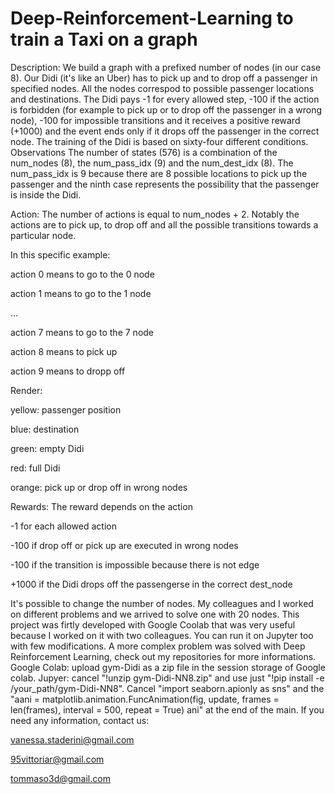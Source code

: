 # Deep-Reinforcement-Learning to train a Taxi on a graph


Description:
We build a graph with a prefixed number of nodes (in our case 8). Our Didi (it's like an Uber) has to pick up and to drop off a passenger in specified nodes. All the nodes correspod to possible passenger locations and destinations. The Didi pays -1 for every allowed step, -100 if the action is forbidden (for example to pick up or to drop off the passenger in a wrong node), -100 for impossible transitions and it receives a positive reward (+1000) and the event ends only if it drops off the passenger in the correct node. The training of the Didi is based on sixty-four different conditions.
Observations The number of states (576) is a combination of the num_nodes (8), the num_pass_idx (9) and the num_dest_idx (8). The num_pass_idx is 9 because there are 8 possible locations to pick up the passenger and the ninth case represents the possibility that the passenger is inside the Didi.

Action:
The number of actions is equal to num_nodes + 2. Notably the actions are to pick up, to drop off and all the possible transitions towards a particular node.

In this specific example:

action 0 means to go to the 0 node

action 1 means to go to the 1 node

...

action 7 means to go to the 7 node

action 8 means to pick up

action 9 means to dropp off



Render:

yellow: passenger position

blue: destination

green: empty Didi

red: full Didi

orange: pick up or drop off in wrong nodes


Rewards:
The reward depends on the action

-1 for each allowed action

-100 if drop off or pick up are executed in wrong nodes

-100 if the transition is impossible because there is not edge

+1000 if the Didi drops off the passengerse in the correct dest_node




It's possible to change the number of nodes. My colleagues and I worked on different problems and we arrived to solve one with 20 nodes.
This project was firtly developed with Google Coolab that was very useful because I worked on it with two colleagues. You can run it on Jupyter too with few modifications. A more complex problem was solved with Deep Reinforcement Learning, check out my repositories for more informations. Google Colab: upload gym-Didi as a zip file in the session storage of Google colab. Jupyer: cancel "!unzip gym-Didi-NN8.zip" and use just "!pip install -e /your_path/gym-Didi-NN8". Cancel "import seaborn.apionly as sns" and the "aani = matplotlib.animation.FuncAnimation(fig, update, frames = len(frames), interval = 500, repeat = True)
ani" at the end of the main.
If you need any information, contact us:

vanessa.staderini@gmail.com

95vittoriar@gmail.com

tommaso3d@gmail.com

